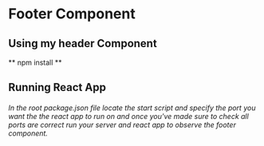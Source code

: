 # Footer Component

## Using my header Component
** npm install **

## Running React App
###### In the root package.json file locate the start script and specify the port you want the the react app to run on and once you've made sure to check all ports are correct run your server and react app to observe the footer component.